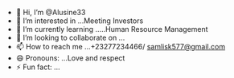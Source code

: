 - 👋 Hi, I’m @Alusine33
- 👀 I’m interested in ...Meeting Investors
- 🌱 I’m currently learning .....Human Resource Management
- 💞️ I’m looking to collaborate on ...
- 📫 How to reach me ...+23277234466/ samlisk577@gmail.com
- 😄 Pronouns: ...Love and respect
- ⚡ Fun fact: ...

<!---
Alusine33/Alusine33 is a ✨ special ✨ repository because its `README.md` (this file) appears on your GitHub profile.
You can click the Preview link to take a look at your changes.
--->
